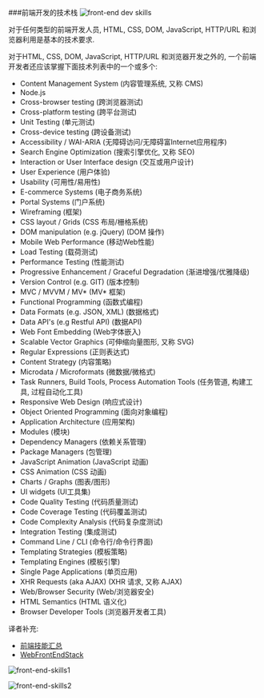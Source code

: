 ###前端开发的技术栈
![front-end dev skills](https://raw.githubusercontent.com/dwqs/fedHandlebook/master/images/front-end-skills.png)

对于任何类型的前端开发人员, HTML, CSS, DOM, JavaScript, HTTP/URL 和浏览器利用是基本的技术要求.

对于HTML, CSS, DOM, JavaScript, HTTP/URL 和浏览器开发之外的, 一个前端开发者还应该掌握下面技术列表中的一个或多个:

* Content Management System (内容管理系统, 又称 CMS)
* Node.js
* Cross-browser testing (跨浏览器测试)
* Cross-platform testing (跨平台测试)
* Unit Testing (单元测试)
* Cross-device testing (跨设备测试)
* Accessibility / WAI-ARIA (无障碍访问/无障碍富Internet应用程序)
* Search Engine Optimization (搜索引擎优化, 又称 SEO)
* Interaction or User Interface design (交互或用户设计)
* User Experience (用户体验)
* Usability (可用性/易用性)
* E-commerce Systems (电子商务系统)
* Portal Systems (门户系统)
* Wireframing (框架)
* CSS layout / Grids (CSS 布局/栅格系统)
* DOM manipulation (e.g. jQuery) (DOM 操作)
* Mobile Web Performance (移动Web性能)
* Load Testing (载荷测试)
* Performance Testing (性能测试)
* Progressive Enhancement / Graceful Degradation (渐进增强/优雅降级)
* Version Control (e.g. GIT) (版本控制)
* MVC / MVVM / MV* (MV* 框架)
* Functional Programming (函数式编程)
* Data Formats (e.g. JSON, XML) (数据格式)
* Data API's (e.g Restful API) (数据API)
* Web Font Embedding (Web字体嵌入)
* Scalable Vector Graphics (可伸缩向量图形, 又称 SVG)
* Regular Expressions (正则表达式)
* Content Strategy (内容策略)
* Microdata / Microformats (微数据/微格式)
* Task Runners, Build Tools, Process Automation Tools (任务管道, 构建工具, 过程自动化工具)
* Responsive Web Design (响应式设计)
* Object Oriented Programming (面向对象编程)
* Application Architecture (应用架构)
* Modules (模块)
* Dependency Managers (依赖关系管理)
* Package Managers (包管理)
* JavaScript Animation (JavaScript 动画)
* CSS Animation (CSS 动画)
* Charts / Graphs (图表/图形)
* UI widgets (UI工具集)
* Code Quality Testing (代码质量测试)
* Code Coverage Testing (代码覆盖测试)
* Code Complexity Analysis (代码复杂度测试)
* Integration Testing (集成测试)
* Command Line / CLI (命令行/命令行界面)
* Templating Strategies (模板策略)
* Templating Engines (模板引擎)
* Single Page Applications (单页应用)
* XHR Requests (aka AJAX) (XHR 请求, 又称 AJAX)
* Web/Browser Security (Web/浏览器安全)
* HTML Semantics (HTML 语义化)
* Browser Developer Tools (浏览器开发者工具)


译者补充:

* [前端技能汇总](https://github.com/JacksonTian/fks)
* [WebFrontEndStack](https://github.com/unruledboy/WebFrontEndStack)

![front-end-skills1](https://raw.githubusercontent.com/dwqs/fedHandlebook/master/images/front-end-skill1.jpg)

![front-end-skills2](https://raw.githubusercontent.com/dwqs/fedHandlebook/master/images/front-end-skill2.png)